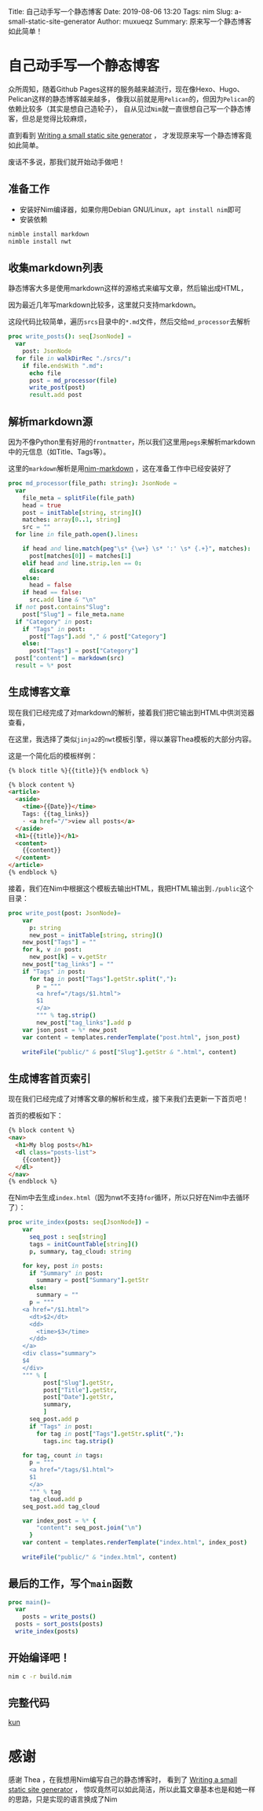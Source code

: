 Title: 自己动手写一个静态博客
Date: 2019-08-06 13:20
Tags: nim
Slug: a-small-static-site-generator
Author: muxueqz
Summary: 原来写一个静态博客如此简单！

# 自己动手写一个静态博客
众所周知，随着Github Pages这样的服务越来越流行，现在像Hexo、Hugo、Pelican这样的静态博客越来越多，
像我以前就是用`Pelican`的，但因为`Pelican`的依赖比较多（其实是想自己造轮子），
自从见过`Nim`就一直很想自己写一个静态博客，但总是觉得比较麻烦，

直到看到 [Writing a small static site generator](https://blog.thea.codes/a-small-static-site-generator/) ，
才发现原来写一个静态博客竟如此简单。

废话不多说，那我们就开始动手做吧！


## 准备工作
* 安装好Nim编译器，如果你用Debian GNU/Linux，`apt install nim`即可
* 安装依赖
```bash
nimble install markdown
nimble install nwt
```

## 收集markdown列表
静态博客大多是使用markdown这样的源格式来编写文章，然后输出成HTML，

因为最近几年写markdown比较多，这里就只支持markdown。

这段代码比较简单，遍历`srcs`目录中的`*.md`文件，然后交给`md_processor`去解析


```nim
proc write_posts(): seq[JsonNode] = 
  var
    post: JsonNode
  for file in walkDirRec "./srcs/":
    if file.endsWith ".md":
      echo file
      post = md_processor(file)
      write_post(post)
      result.add post
```

## 解析markdown源
因为不像Python里有好用的`frontmatter`，所以我们这里用`pegs`来解析markdown中的元信息（如Title、Tags等）。

这里的`markdown`解析是用[nim-markdown](https://github.com/soasme/nim-markdown) ，这在准备工作中已经安装好了

```nim
proc md_processor(file_path: string): JsonNode = 
  var
    file_meta = splitFile(file_path)
    head = true
    post = initTable[string, string]()
    matches: array[0..1, string]
    src = ""
  for line in file_path.open().lines:

    if head and line.match(peg"\s* {\w+} \s* ':' \s* {.+}", matches):
      post[matches[0]] = matches[1]
    elif head and line.strip.len == 0:
      discard
    else:
      head = false
    if head == false:
      src.add line & "\n"
  if not post.contains"Slug":
    post["Slug"] = file_meta.name
  if "Category" in post:
    if "Tags" in post:
      post["Tags"].add "," & post["Category"]
    else:
      post["Tags"] = post["Category"]
  post["content"] = markdown(src)
  result = %* post
```

## 生成博客文章
现在我们已经完成了对markdown的解析，接着我们把它输出到HTML中供浏览器查看，

在这里，我选择了类似`jinja2`的`nwt`模板引擎，得以兼容Thea模板的大部分内容。

这是一个简化后的模板样例：
```html
{% block title %}{{title}}{% endblock %}

{% block content %}
<article>
  <aside>
    <time>{{Date}}</time>
    Tags: {{tag_links}}
    · <a href="/">view all posts</a>
  </aside>
  <h1>{{title}}</h1>
  <content>
    {{content}}
  </content>
</article>
{% endblock %}
```


接着，我们在Nim中根据这个模板去输出HTML，我把HTML输出到`./public`这个目录：
```nim
proc write_post(post: JsonNode)=
    var
      p: string
      new_post = initTable[string, string]()
    new_post["Tags"] = ""
    for k, v in post:
      new_post[k] = v.getStr
    new_post["tag_links"] = ""
    if "Tags" in post:
      for tag in post["Tags"].getStr.split(","):
        p = """
        <a href="/tags/$1.html">
        $1
        </a>
        """ % tag.strip()
        new_post["tag_links"].add p
    var json_post = %* new_post
    var content = templates.renderTemplate("post.html", json_post)
    
    writeFile("public/" & post["Slug"].getStr & ".html", content)
```

## 生成博客首页索引
现在我们已经完成了对博客文章的解析和生成，接下来我们去更新一下首页吧！

首页的模板如下：
```html
{% block content %}
<nav>
  <h1>My blog posts</h1>
  <dl class="posts-list">
    {{content}}
  </dl>
</nav>
{% endblock %}
```

在Nim中去生成`index.html`（因为nwt不支持`for`循环，所以只好在Nim中去循环了）：
```nim
proc write_index(posts: seq[JsonNode]) =
    var
      seq_post : seq[string]
      tags = initCountTable[string]()
      p, summary, tag_cloud: string

    for key, post in posts:
      if "Summary" in post:
        summary = post["Summary"].getStr
      else:
        summary = ""
      p = """
    <a href="/$1.html">
      <dt>$2</dt>
      <dd>
        <time>$3</time>
      </dd>
    </a>
    <div class="summary">
    $4
    </div>
    """ % [
          post["Slug"].getStr,
          post["Title"].getStr,
          post["Date"].getStr,
          summary,
          ]
      seq_post.add p
      if "Tags" in post:
        for tag in post["Tags"].getStr.split(","):
          tags.inc tag.strip()

    for tag, count in tags:
      p = """
      <a href="/tags/$1.html">
      $1
      </a>
      """ % tag
      tag_cloud.add p
    seq_post.add tag_cloud

    var index_post = %* {
        "content": seq_post.join("\n")
      }
    var content = templates.renderTemplate("index.html", index_post)
    
    writeFile("public/" & "index.html", content)
```

## 最后的工作，写个`main`函数
```nim
proc main()= 
  var
    posts = write_posts()
  posts = sort_posts(posts)
  write_index(posts)
```

## 开始编译吧！
```bash
nim c -r build.nim
```

## 完整代码
[kun](https://github.com/muxueqz/kun)

# 感谢
感谢 Thea ，在我想用Nim编写自己的静态博客时，
看到了 [Writing a small static site generator](https://blog.thea.codes/a-small-static-site-generator/) ，
惊叹竟然可以如此简洁，所以此篇文章基本也是和她一样的思路，只是实现的语言换成了Nim
